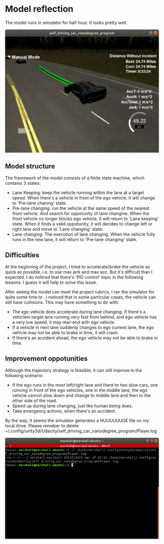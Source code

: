 # Model reflection


The model runs in simulator for half hour. It looks pretty well.

[Image1]: ./simulator.png "simulator"
![alt text][Image1]

## Model structure

The framework of the model consists of a finite state machine, which contains 3 states:
- Lane Keeping: keep the vehicle running within the lane at a target speed. When there's a vehicle in front of the ego vehicle, it will change to 'Pre-lane chaning' state.
- Pre-lane changing: run the vehicle at the same speed of the nearest front vehicle. And search for oppotunity of lane changine. When the front vehicle no longer blocks ego vehicle, it will return to 'Lane keeping' state. When it finds a valid oppotunity, it will decides to change left or right lane and move to 'Lane changing' state.
- Lane changing: The execution of lane changing. When the vehicle fully runs in the new lane, it will return to 'Pre-lane changing' state.

## Difficulties

At the beginning of the project, I tried to accelerate/brake the vehicle as quick as possible, i.e. to use max jerk and max acc. But it's difficult than I expected. I do noticed that there's 'PID control' topic in the following lessons. I guess it will help to solve this issue.

After seeing the model can meet the project rubrics, I ran the simulator for quite some time to . I noticed that in some particular cases, the vehicle can still have collisions. This may have something to do with:
- The ego vehicle does accelerate during lane changing. If there's a vehiclein target lane running very fast from behind, and ego vehicle has a very low speed, it may rear-end with ego vehicle.
- If a vehicle in next lane suddenly changes to ego current lane, the ego vehicle may not be able to brake in time, it will crash.
- If there's an accident ahead, the ego vehicle may not be able to brake in time.

## Improvement oppotunities

Although the trajectory strategy is feasible, it can still improve in the following scenario:
- If the ego runs in the most left/right lane and there're two slow cars, one running in front of the ego vehicles, one in the middle lane, the ego vehicle cannot slow down and change to middle lane and then to the other side of the road.
- Speed up during lane changing, just like human being does.
- Take emergency actions, when there's an accident.

By the way, it seems the simulator generates a HUUUUUUGE file on my local drive. Please remeber to delete
~/.config/unity3d/Udacity/self_driving_car_nanodegree_program/Player.log

[Image2]: ./huge_file.png "huge file"
![alt text][Image2]
